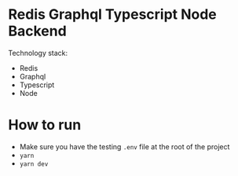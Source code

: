 # Redis Graphql Typescript Node Backend

Technology stack:

- Redis
- Graphql
- Typescript
- Node

# How to run

- Make sure you have the testing `.env` file at the root of the project
- `yarn`
- `yarn dev`
